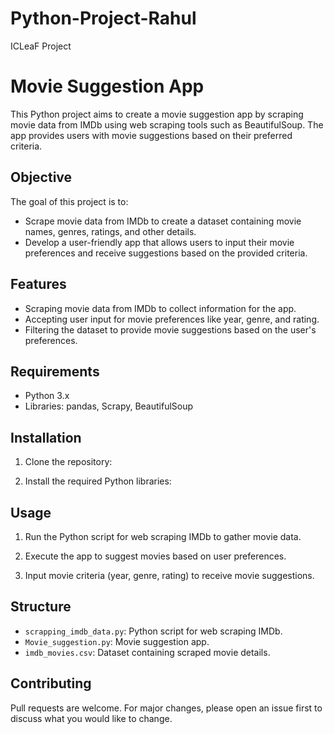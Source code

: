 # Python-Project-Rahul
ICLeaF Project
# Movie Suggestion App

This Python project aims to create a movie suggestion app by scraping movie data from IMDb using web scraping tools such as BeautifulSoup. The app provides users with movie suggestions based on their preferred criteria.

## Objective

The goal of this project is to:
- Scrape movie data from IMDb to create a dataset containing movie names, genres, ratings, and other details.
- Develop a user-friendly app that allows users to input their movie preferences and receive suggestions based on the provided criteria.

## Features

- Scraping movie data from IMDb to collect information for the app.
- Accepting user input for movie preferences like year, genre, and rating.
- Filtering the dataset to provide movie suggestions based on the user's preferences.

## Requirements

- Python 3.x
- Libraries: pandas, Scrapy, BeautifulSoup

## Installation

1. Clone the repository:

2. Install the required Python libraries:

## Usage

1. Run the Python script for web scraping IMDb to gather movie data.

2. Execute the app to suggest movies based on user preferences.

3. Input movie criteria (year, genre, rating) to receive movie suggestions.

## Structure

- `scrapping_imdb_data.py`: Python script for web scraping IMDb.
- `Movie_suggestion.py`: Movie suggestion app.
- `imdb_movies.csv`: Dataset containing scraped movie details.

## Contributing

Pull requests are welcome. For major changes, please open an issue first to discuss what you would like to change.
